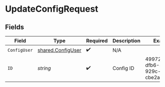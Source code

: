 # UpdateConfigRequest


## Fields

| Field                                                         | Type                                                          | Required                                                      | Description                                                   | Example                                                       |
| ------------------------------------------------------------- | ------------------------------------------------------------- | ------------------------------------------------------------- | ------------------------------------------------------------- | ------------------------------------------------------------- |
| `ConfigUser`                                                  | [shared.ConfigUser](../../../pkg/models/shared/configuser.md) | :heavy_check_mark:                                            | N/A                                                           |                                                               |
| `ID`                                                          | *string*                                                      | :heavy_check_mark:                                            | Config ID                                                     | 4997257d-dfb6-445b-929c-cbe2ab182818                          |